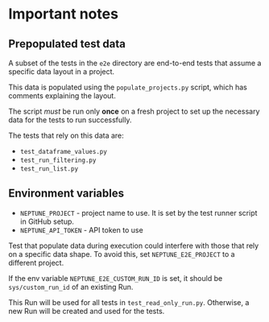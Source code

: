 # Important notes

## Prepopulated test data

A subset of the tests in the `e2e` directory are end-to-end tests that assume a
specific data layout in a project.

This data is populated using the `populate_projects.py` script, which
has comments explaining the layout.

The script *must* be run only **once** on a fresh project to set up the
necessary data for the tests to run successfully.

The tests that rely on this data are:

* `test_dataframe_values.py`
* `test_run_filtering.py`
* `test_run_list.py`

## Environment variables

* `NEPTUNE_PROJECT` - project name to use. It is set by the test runner script in
  GitHub setup.
* `NEPTUNE_API_TOKEN` - API token to use

Test that populate data during execution could interfere with those that rely on a
specific data shape. To avoid this, set `NEPTUNE_E2E_PROJECT` to a different project.

If the env variable `NEPTUNE_E2E_CUSTOM_RUN_ID` is set, it should be `sys/custom_run_id`
of an existing Run.

This Run will be used for all tests in `test_read_only_run.py`. Otherwise, a new
Run will be created and used for the tests.
